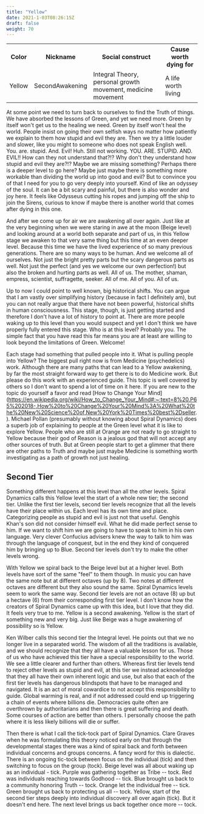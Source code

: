 ```yaml
---
title: "Yellow"
date: 2021-1-03T08:26:15Z
draft: false
weight: 70
---
```

<table style="width:100%">
  <tr>
    <th>Color</th>
    <th>Nickname</th>
    <th>Social construct</th>
    <th>Cause worth dying for</th>
  </tr>
  <tr id="Yellow">
    <td>Yellow</td>
    <td>SecondAwakening</td>
    <td>Integral Theory, personal growth movement, medicine movement</td>
    <td>A life worth living</td>
  </tr>
</table>

At some point we need to turn back to ourselves to find the Truth of things. We have absorbed the lessons of Green, and yet we need more. Green by itself won't get us to the healing we need. Green by itself won't heal the world. People insist on going their own selfish ways no matter how patiently we explain to them how stupid and evil they are. Then we try a little louder and slower, like you might to someone who does not speak English well. You. are. stupid. And. Evil! Huh. Still not working. YOU. ARE. STUPID. AND. EVIL!! How can they not understand that?!? Why don't they understand how stupid and evil they are?!? Maybe we are missing something? Perhaps there is a deeper level to go here? Maybe just maybe there is something more workable than dividing the world up into good and evil? But to convince you of that I need for you to go very deeply into yourself. Kind of like an odyssey of the soul. It can be a bit scary and painful, but there is also wonder and joy here. It feels like Odysseus cutting his ropes and jumping off the ship to join the Sirens, curious to know if maybe there is another world that comes after dying in this one.

And after we come up for air we are awakening all over again. Just like at the very beginning when we were staring in awe at the moon (Beige level) and looking around at a world both separate and part of us, in this Yellow stage we awaken to that very same thing but this time at an even deeper level. Because this time we have the lived experience of so many previous generations. There are so many ways to be human. And we welcome all of ourselves. Not just the bright pretty parts but the scary dangerous parts as well. Not just the perfect (and yes we welcome our own perfection!) but also the broken and hurting parts as well. All of us. The mother, shaman, empress, scientist, suffragette, seeker. All of me. All of you. All of us.

Up to now I could point to well known, big historical shifts. You can argue that I am vastly over simplifying history (because in fact I definitely am), but you can not really argue that there have not been powerful, historical shifts in human consciousness. This stage, though, is just getting started and therefore I don't have a lot of history to point at. There are more people waking up to this level than you would suspect and yet I don't think we have properly fully entered this stage. Who is at this level? Probably you. The simple fact that you have read this far means you are at least are willing to look beyond the limitations of Green. Welcome!

Each stage had something that pulled people into it. What is pulling people into Yellow? The biggest pull right now is from Medicine (psychedelics) work. Although there are many paths that can lead to a Yellow awakening, by far the most straight forward way to get there is to do Medicine work. But please do this work with an experienced guide. This topic is well covered by others so I don't want to spend a lot of time on it here. If you are new to the topic do yourself a favor and read [How to Change Your Mind] (https://en.wikipedia.org/wiki/How_to_Change_Your_Mind#:~:text=8%20.P65%202018-,How%20to%20Change%20Your%20Mind%3A%20What%20the%20New%20Science%20of,New%20York%20Times%20best%2Dseller.). Michael Pollan (presumably without knowing about Spiral Dynamics) does a superb job of explaining to people at the Green level what it is like to explore Yellow. People who are still at Orange are not ready to go straight to Yellow because their god of Reason is a jealous god that will not accept any other sources of truth. But at Green people start to get a glimmer that there are other paths to Truth and maybe just maybe Medicine is something worth investigating as a path of growth not just healing.

## Second Tier

Something different happens at this level than all the other levels. Spiral Dynamics calls this Yellow level the start of a whole new tier; the second tier. Unlike the first tier levels, second tier levels recognize that all the levels have their place within us. Each level has its own time and place. Categorizing people as stupid and evil is just not that useful. Genghis Khan's son did not consider himself evil. What he did made perfect sense to him. If we want to shift him we are going to have to speak to him in his own language. Very clever Confucius advisers knew the way to talk to him was through the language of conquest, but in the end they kind of conquered him by bringing up to Blue. Second tier levels don't try to make the other levels wrong.

With Yellow we spiral back to the Beige level but at a higher level. Both levels have sort of the same "feel" to them though. In music you can have the same note but at different octaves (up by 8). Two notes at different octaves are different but they also sound the same. Spiral Dynamics levels seem to work the same way. Second tier levels are not an octave (8) up but a hectave (6) from their corresponding first tier level. I don't know how the creators of Spiral Dynamics came up with this idea, but I love that they did. It feels very true to me. Yellow is a second awakening. Yellow is the start of something new and very big. Just like Beige was a huge awakening of possibility so is Yellow.

Ken Wilber calls this second tier the Integral level. He points out that we no longer live in a separated world. The wisdom of all the traditions is available, and we should recognize that they all have a valuable lesson for us. Those of us who have achieved this tier have a special responsibility to the world. We see a little clearer and further than others. Whereas first tier levels tend to reject other levels as stupid and evil, at this tier we instead acknowledge that they all have their own inherent logic and use, but also that each of the first tier levels has dangerous blindspots that have to be managed and navigated. It is an act of moral cowardice to not accept this responsibility to guide. Global warming is real, and if not addressed could end up triggering a chain of events where billions die. Democracies quite often are overthrown by authoritarians and then there is great suffering and death. Some courses of action are better than others. I personally choose the path where it is less likely billions will die or suffer.

Then there is what I call the tick-tock part of Spiral Dynamics. Clare Graves when he was formulating this theory noticed early on that through the developmental stages there was a kind of spiral back and forth between individual concerns and groups concerns. A fancy word for this is dialectic. There is an ongoing tic-tock between focus on the individual (tick) and then switching to focus on the group (tock). Beige level was all about waking up as an individual - tick. Purple was gathering together as Tribe -- tock. Red was individuals reaching towards Godhood -- tick. Blue brought us back to a community honoring Truth -- tock. Orange let the individual free -- tick. Green brought us back to protecting us all -- tock. Yellow, start of the second tier steps deeply into individual discovery all over again (tick). But it doesn't end here. The next level brings us back together once more -- tock.
